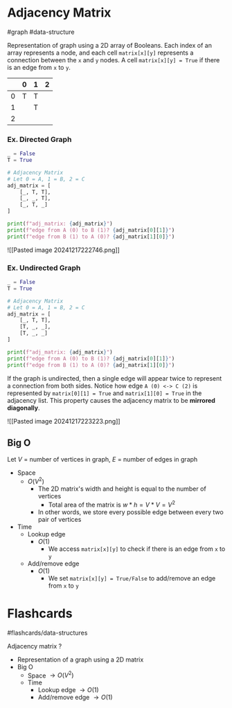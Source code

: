 # Adjacency Matrix
#graph #data-structure 

Representation of graph using a 2D array of Booleans. Each index of an array represents a node, and each cell `matrix[x][y]` represents a connection between the `x` and `y` nodes. A cell `matrix[x][y] = True` if there is an edge from `x` to `y`. 

|     | 0   | 1   | 2   |
| --- | --- | --- | --- |
| 0   | T   | T   |     |
| 1   |     | T   |     |
| 2   |     |     |     |
### **Ex.** Directed Graph
```python
_ = False
T = True

# Adjacency Matrix
# Let 0 = A, 1 = B, 2 = C
adj_matrix = [
	[_, T, T],
	[_, _, T],
	[_, T, _]
]

print(f"adj_matrix: {adj_matrix}")
print(f"edge from A (0) to B (1)? {adj_matrix[0][1]}")
print(f"edge from B (1) to A (0)? {adj_matrix[1][0]}")
```

![[Pasted image 20241217222746.png]]

### **Ex.** Undirected Graph
```python
_ = False
T = True

# Adjacency Matrix
# Let 0 = A, 1 = B, 2 = C
adj_matrix = [
	[_, T, T],
	[T, _, _],
	[T, _, _]
]

print(f"adj_matrix: {adj_matrix}")
print(f"edge from A (0) to B (1)? {adj_matrix[0][1]}")
print(f"edge from B (1) to A (0)? {adj_matrix[1][0]}")
```
If the graph is undirected, then a single edge will appear twice to represent a connection from both sides. Notice how edge `A (0) <-> C (2)` is represented by `matrix[0][1] = True` and `matrix[1][0] = True` in the adjacency list. This property causes the adjacency matrix to be **mirrored diagonally**.

![[Pasted image 20241217223223.png]]

## Big O
Let $V$ = number of vertices in graph, $E$ = number of edges in graph
- Space
	- $O(V^2)$
		- The 2D matrix's width and height is equal to the number of vertices
			- Total area of the matrix is $w * h = V * V = V^2$
		- In other words, we store every possible edge between every two pair of vertices 
- Time
	- Lookup edge
		- $O(1)$
			- We access `matrix[x][y]` to check if there is an edge from `x` to `y`
	- Add/remove edge
		- $O(1)$
			- We set `matrix[x][y] = True/False` to add/remove an edge from `x` to `y`
# Flashcards
#flashcards/data-structures 

Adjacency matrix
?
- Representation of a graph using a 2D matrix
- Big O
	- Space $\to O(V^2)$
	- Time
		- Lookup edge $\to O(1)$
		- Add/remove edge $\to O(1)$
<!--SR:!2025-02-05,21,250-->
